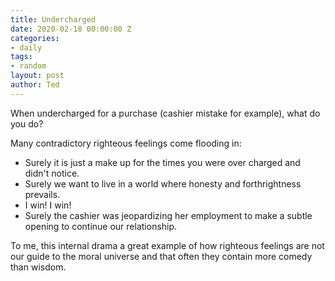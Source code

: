 ```yaml
---
title: Undercharged
date: 2020-02-18 00:00:00 Z
categories:
- daily
tags:
- random
layout: post
author: Ted
---
```


When undercharged for a purchase (cashier mistake for example), what do you do?

Many contradictory righteous feelings come flooding in:
- Surely it is just a make up for the times you were over charged and didn't notice.
- Surely we want to live in a world where honesty and forthrightness prevails.
- I win! I win!
- Surely the cashier was jeopardizing her employment to make a subtle opening to continue our relationship.

To me, this internal drama a great example of how righteous feelings are not our guide to the moral universe and that often they contain more comedy than wisdom.
